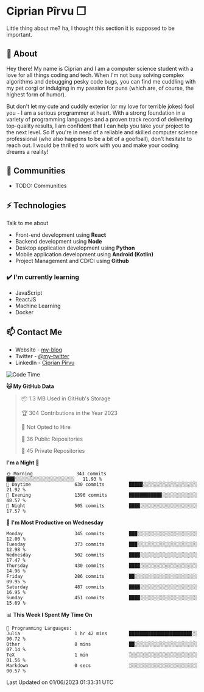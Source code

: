 # Ciprian Pîrvu ❐

Little thing about me? ha, I thought this section it is supposed to be important.

## 🧐 About

Hey there! My name is Ciprian and I am a computer science student with a love for all things coding and tech. When I'm not busy solving complex algorithms and debugging pesky code bugs, you can find me cuddling with my pet corgi or indulging in my passion for puns (which are, of course, the highest form of humor).

But don't let my cute and cuddly exterior (or my love for terrible jokes) fool you - I am a serious programmer at heart. With a strong foundation in a variety of programming languages and a proven track record of delivering top-quality results, I am confident that I can help you take your project to the next level. So if you're in need of a reliable and skilled computer science professional (who also happens to be a bit of a goofball), don't hesitate to reach out. I would be thrilled to work with you and make your coding dreams a reality!

## 👯 Communities

-   TODO: Communities

## ⚡ Technologies

Talk to me about

-   Front-end development using **React**
-   Backend development using **Node**
-   Desktop application development using **Python**
-   Mobile application development using **Android (Kotlin)**
-   Project Management and CD/CI using **Github**

### ✔️ I'm currently learning

-   JavaScript
-   ReactJS
-   Machine Learning
-   Docker

## 📫 Contact Me

-   Website - [my-blog]()
-   Twitter - [@my-twitter]()
-   LinkedIn - [Ciprian Pîrvu](https://www.linkedin.com/in/p%C3%AErvu-ciprian-cristian-4415991b1/)

<!--START_SECTION:waka-->
![Code Time](http://img.shields.io/badge/Code%20Time-1%2C761%20hrs%202%20mins-blue)

**🐱 My GitHub Data** 

> 📦 1.3 MB Used in GitHub's Storage 
 > 
> 🏆 304 Contributions in the Year 2023
 > 
> 🚫 Not Opted to Hire
 > 
> 📜 36 Public Repositories 
 > 
> 🔑 45 Private Repositories 
 > 
**I'm a Night 🦉** 

```text
🌞 Morning                343 commits         ███░░░░░░░░░░░░░░░░░░░░░░   11.93 % 
🌆 Daytime                630 commits         █████░░░░░░░░░░░░░░░░░░░░   21.92 % 
🌃 Evening                1396 commits        ████████████░░░░░░░░░░░░░   48.57 % 
🌙 Night                  505 commits         ████░░░░░░░░░░░░░░░░░░░░░   17.57 % 
```
📅 **I'm Most Productive on Wednesday** 

```text
Monday                   345 commits         ███░░░░░░░░░░░░░░░░░░░░░░   12.00 % 
Tuesday                  373 commits         ███░░░░░░░░░░░░░░░░░░░░░░   12.98 % 
Wednesday                502 commits         ████░░░░░░░░░░░░░░░░░░░░░   17.47 % 
Thursday                 430 commits         ████░░░░░░░░░░░░░░░░░░░░░   14.96 % 
Friday                   286 commits         ██░░░░░░░░░░░░░░░░░░░░░░░   09.95 % 
Saturday                 487 commits         ████░░░░░░░░░░░░░░░░░░░░░   16.95 % 
Sunday                   451 commits         ████░░░░░░░░░░░░░░░░░░░░░   15.69 % 
```


📊 **This Week I Spent My Time On** 

```text
💬 Programming Languages: 
Julia                    1 hr 42 mins        ███████████████████████░░   90.72 % 
Other                    8 mins              ██░░░░░░░░░░░░░░░░░░░░░░░   07.14 % 
TeX                      1 min               ░░░░░░░░░░░░░░░░░░░░░░░░░   01.56 % 
Markdown                 0 secs              ░░░░░░░░░░░░░░░░░░░░░░░░░   00.57 % 
```


 Last Updated on 01/06/2023 01:33:31 UTC
<!--END_SECTION:waka-->
